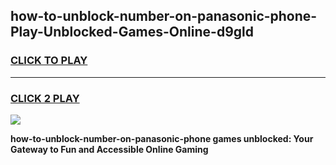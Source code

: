 
## how-to-unblock-number-on-panasonic-phone-Play-Unblocked-Games-Online-d9gld
<h3>
<a href="https://premium76.site?title=how-to-unblock-number-on-panasonic-phone&ref=25A">CLICK TO PLAY</a></h3>
<hr>

<h3>
<a href="https://premium76.site?title=how-to-unblock-number-on-panasonic-phone&ref=25A">CLICK 2 PLAY</a>
  
</h3>

<a href="https://premium76.site?title=how-to-unblock-number-on-panasonic-phone&ref=25A"><img src="https://clearcache.store/games.png"></a>


**how-to-unblock-number-on-panasonic-phone games unblocked: Your Gateway to Fun and Accessible Online Gaming**
